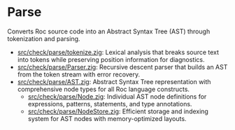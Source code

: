 # Parse

Converts Roc source code into an Abstract Syntax Tree (AST) through tokenization and parsing.

- [src/check/parse/tokenize.zig](./tokenize.zig): Lexical analysis that breaks source text into tokens while preserving position information for diagnostics.
- [src/check/parse/Parser.zig](./Parser.zig): Recursive descent parser that builds an AST from the token stream with error recovery.
- [src/check/parse/AST.zig](./AST.zig): Abstract Syntax Tree representation with comprehensive node types for all Roc language constructs.
  - [src/check/parse/Node.zig](./Node.zig): Individual AST node definitions for expressions, patterns, statements, and type annotations.
  - [src/check/parse/NodeStore.zig](./NodeStore.zig): Efficient storage and indexing system for AST nodes with memory-optimized layouts.
